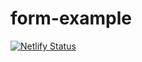 # form-example

[![Netlify Status](https://api.netlify.com/api/v1/badges/fc352888-f7ce-424e-a40a-a50d010e6f79/deploy-status)](https://app.netlify.com/sites/fervent-brattain-13e023/deploys)
